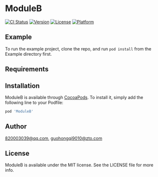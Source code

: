 # ModuleB

[![CI Status](https://img.shields.io/travis/820003039@qq.com/ModuleB.svg?style=flat)](https://travis-ci.org/820003039@qq.com/ModuleB)
[![Version](https://img.shields.io/cocoapods/v/ModuleB.svg?style=flat)](https://cocoapods.org/pods/ModuleB)
[![License](https://img.shields.io/cocoapods/l/ModuleB.svg?style=flat)](https://cocoapods.org/pods/ModuleB)
[![Platform](https://img.shields.io/cocoapods/p/ModuleB.svg?style=flat)](https://cocoapods.org/pods/ModuleB)

## Example

To run the example project, clone the repo, and run `pod install` from the Example directory first.

## Requirements

## Installation

ModuleB is available through [CocoaPods](https://cocoapods.org). To install
it, simply add the following line to your Podfile:

```ruby
pod 'ModuleB'
```

## Author

820003039@qq.com, guohongqi9010@zto.com

## License

ModuleB is available under the MIT license. See the LICENSE file for more info.
